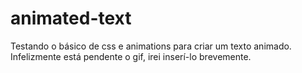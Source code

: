 # animated-text
Testando o básico de css e animations para criar um texto animado.
Infelizmente está pendente o gif, irei inserí-lo brevemente.